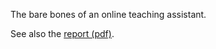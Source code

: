 The bare bones of an online teaching assistant.

See also the [report (pdf)](https://github.com/oleks/onlineta/blob/master/report/output/onlineta.pdf?raw=true "onlineta.pdf").
